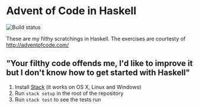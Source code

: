# Advent of Code in Haskell

![Build status](https://travis-ci.org/screamish/adventofhaskellcode.svg)

These are my filthy scratchings in Haskell. The exercises are courtesty of http://adventofcode.com/

## "Your filthy code offends me, I'd like to improve it but I don't know how to get started with Haskell"

1. Install [Stack](https://www.stackage.org/) (it works on OS X, Linux and Windows)
2. Run `stack setup` in the root of the repository
3. Run `stack test` to see the tests run
